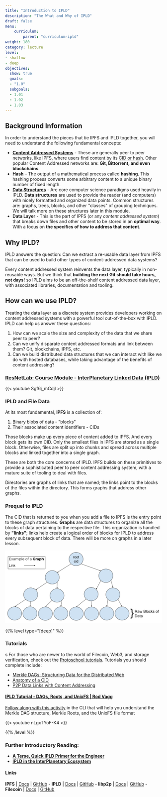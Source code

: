 ```yaml
---
title: "Introduction to IPLD"
description: "The What and Why of IPLD"
draft: false
menu:
    curriculum:
        parent: "curriculum-ipld"
weight: 180
category: lecture
level:
- shallow
- deep
objectives:
  show: true
  goals:
  - "1.0"
  subgoals:
  - 1.01
  - 1.02
  - 1.03
---
```

## Background Information

In order to understand the pieces that tie IPFS and IPLD together, you will need to understand the following fundamental concepts:

* [**Content Addressed Systems**]() - These are generally peer to peer networks, like IPFS, where users find content by its [CID or hash](/curriculum/ipfs/content-addressing). Other popular Content Addressed networks are: **Git, Bittorrent, and even blockchains**.
* [**Hash**](https://www.sentinelone.com/cybersecurity-101/hashing/) – The output of a mathematical process called **hashing**. This hashing process converts some arbitrary content to a unique binary number of fixed length.
* [**Data Structures**](https://www.geeksforgeeks.org/data-structures/) - Are core computer science paradigms used heavily in IPLD. **Data structures** are used to provide the reader (and computers) with nicely formatted and organized data points. Common structures are: graphs, trees, blocks, and other "classes" of grouping techniques. We will talk more on these structures later in this module.
* **Data Layer** - This is the part of IPFS (or any _content addressed system_) that breaks down files and other content to be stored in an **optimal way**. With a focus on **the specifics of how to address that content**.

## Why IPLD?

IPLD answers the question: Can we extract a re-usable data layer from IPFS that can be used to build other types of content-addressed data systems?

Every content addressed system reinvents the data layer, typically in non-reusable ways. But we think that **building the next Git should take hours, not days!** so IPLD aims to be an off-the-shelf content addressed data layer, with associated libraries, documentation and tooling.

## How can we use IPLD?

Treating the data layer as a discrete system provides developers working on content addressed systems with a powerful tool out-of-the-box with IPLD. IPLD can help us answer these questions:

1. How can we scale the size and complexity of the data that we share peer to peer?
2. Can we unify disparate content addressed formats and link between them? Git, blockchains, IPFS, etc.
3. Can we build distributed data structures that we can interact with like we do with hosted databases, while taking advantage of the benefits of content addressing?

### [**ResNetLab: Course Module - InterPlanetary Linked Data (IPLD)**](https://research.protocol.ai/tutorials/resnetlab-on-tour/ipld/)

{{< youtube Sgf6j_mCdjI >}}

### IPLD and File Data

At its most fundamental, **IPFS** is a collection of:

1. Binary blobs of data - "blocks"
2. Their associated content identifiers - CIDs

Those blocks make up every piece of content added to IPFS. And every block gets its own CID. Only the smallest files in IPFS are stored as a single block. Otherwise, files are split up into chunks and spread across multiple blocks and linked together into a single graph.

These are both the core concerns of IPLD. IPFS builds on these primitives to provide a sophisticated peer to peer content addressing system, with a mature suite of tooling to deal with files.

Directories are graphs of links that are named; the links point to the blocks of the files within the directory. This forms graphs that address other graphs.

### Prequel to IPLD

The CID that is returned to you when you add a file to IPFS is the entry point to these graph structures. **Graphs** are data structures to organize all the blocks of data pertaining to the respective file. This organization is handled by **"links"**; links help create a logical order of blocks for IPLD to address every subsequent block of data. There will be more on graphs in a later lesson. 

![Picture of a graph](tree_graph.png)

{{% level type="[deep]" %}}
### Tutorials
s
For those who are newer to the world of Filecoin, Web3, and storage verification, check out the [Protoschool tutorials](https://proto.school/course/ipld). Tutorials you should complete include:

* [Merkle DAGs: Structuring Data for the Distributed Web](https://proto.school/merkle-dags)
* [Anatomy of a CID](https://proto.school/anatomy-of-a-cid)
* [P2P Data Links with Content Addressing](https://proto.school/basics)


#### [IPLD Tutorial - DAGs, Roots, and UnixFS | Rod Vagg](https://youtu.be/nLgxTYoF-K4)

[Follow along with this activity](https://www.notion.so/pl-strflt/Explaining-DAGs-Roots-and-UnixFS-to-newbies-ff89ed883f1b4c5da8af13cd8ad07de9) in the CLI that will help you understand the Merkle DAG structure, Merkle Roots, and the UnixFS file format

{{< youtube nLgxTYoF-K4 >}}

{{% /level %}}

### Further Introductory Reading:

* [**A Terse, Quick IPLD Primer for the Engineer**](https://ipld.io/docs/intro/primer/)
* [**IPLD in the InterPlanetary Ecosystem**](https://ipld.io/docs/intro/ecosystem/)


#### Links

**IPFS** | [Docs](https://docs.ipfs.io) | [GitHub](https://github.com/ipfs) - **IPLD** | [Docs](https://ipld.io/docs/) | [GitHub](https://github.com/ipld) - **libp2p** | [Docs](https://docs.libp2p.io) | [GitHub](https://github.com/libp2p) - **Filecoin** | [Docs](https://docs.filecoin.io) | [GitHub](https://github.com/filecoin-project)
